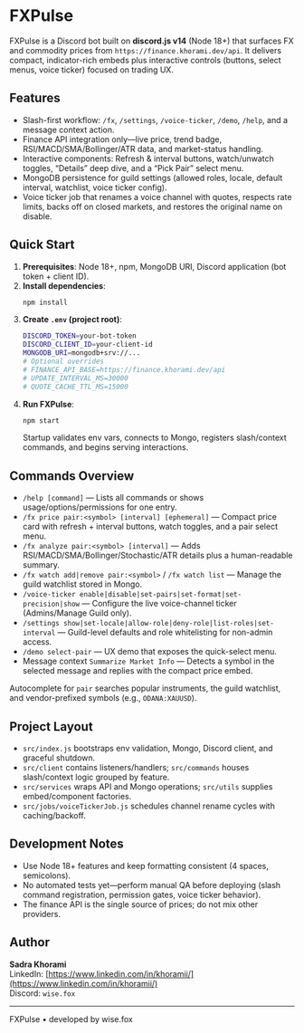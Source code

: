 # FXPulse

FXPulse is a Discord bot built on **discord.js v14** (Node 18+) that surfaces FX and commodity prices from `https://finance.khorami.dev/api`. It delivers compact, indicator-rich embeds plus interactive controls (buttons, select menus, voice ticker) focused on trading UX.

## Features
- Slash-first workflow: `/fx`, `/settings`, `/voice-ticker`, `/demo`, `/help`, and a message context action.
- Finance API integration only—live price, trend badge, RSI/MACD/SMA/Bollinger/ATR data, and market-status handling.
- Interactive components: Refresh & interval buttons, watch/unwatch toggles, “Details” deep dive, and a “Pick Pair” select menu.
- MongoDB persistence for guild settings (allowed roles, locale, default interval, watchlist, voice ticker config).
- Voice ticker job that renames a voice channel with quotes, respects rate limits, backs off on closed markets, and restores the original name on disable.

## Quick Start
1. **Prerequisites**: Node 18+, npm, MongoDB URI, Discord application (bot token + client ID).
2. **Install dependencies**:
   ```bash
   npm install
   ```
3. **Create `.env` (project root)**:
   ```bash
   DISCORD_TOKEN=your-bot-token
   DISCORD_CLIENT_ID=your-client-id
   MONGODB_URI=mongodb+srv://...
   # Optional overrides
   # FINANCE_API_BASE=https://finance.khorami.dev/api
   # UPDATE_INTERVAL_MS=30000
   # QUOTE_CACHE_TTL_MS=15000
   ```
4. **Run FXPulse**:
   ```bash
   npm start
   ```
   Startup validates env vars, connects to Mongo, registers slash/context commands, and begins serving interactions.

## Commands Overview
- `/help [command]` — Lists all commands or shows usage/options/permissions for one entry.
- `/fx price pair:<symbol> [interval] [ephemeral]` — Compact price card with refresh + interval buttons, watch toggles, and a pair select menu.
- `/fx analyze pair:<symbol> [interval]` — Adds RSI/MACD/SMA/Bollinger/Stochastic/ATR details plus a human-readable summary.
- `/fx watch add|remove pair:<symbol>` / `/fx watch list` — Manage the guild watchlist stored in Mongo.
- `/voice-ticker enable|disable|set-pairs|set-format|set-precision|show` — Configure the live voice-channel ticker (Admins/Manage Guild only).
- `/settings show|set-locale|allow-role|deny-role|list-roles|set-interval` — Guild-level defaults and role whitelisting for non-admin access.
- `/demo select-pair` — UX demo that exposes the quick-select menu.
- Message context `Summarize Market Info` — Detects a symbol in the selected message and replies with the compact price embed.

Autocomplete for `pair` searches popular instruments, the guild watchlist, and vendor-prefixed symbols (e.g., `ODANA:XAUUSD`).

## Project Layout
- `src/index.js` bootstraps env validation, Mongo, Discord client, and graceful shutdown.
- `src/client` contains listeners/handlers; `src/commands` houses slash/context logic grouped by feature.
- `src/services` wraps API and Mongo operations; `src/utils` supplies embed/component factories.
- `src/jobs/voiceTickerJob.js` schedules channel rename cycles with caching/backoff.

## Development Notes
- Use Node 18+ features and keep formatting consistent (4 spaces, semicolons).
- No automated tests yet—perform manual QA before deploying (slash command registration, permission gates, voice ticker behavior).
- The finance API is the single source of prices; do not mix other providers.

## Author
**Sadra Khorami**  
LinkedIn: [https://www.linkedin.com/in/khoramii/](https://www.linkedin.com/in/khoramii/)  
Discord: `wise.fox`

---
FXPulse • developed by wise.fox
